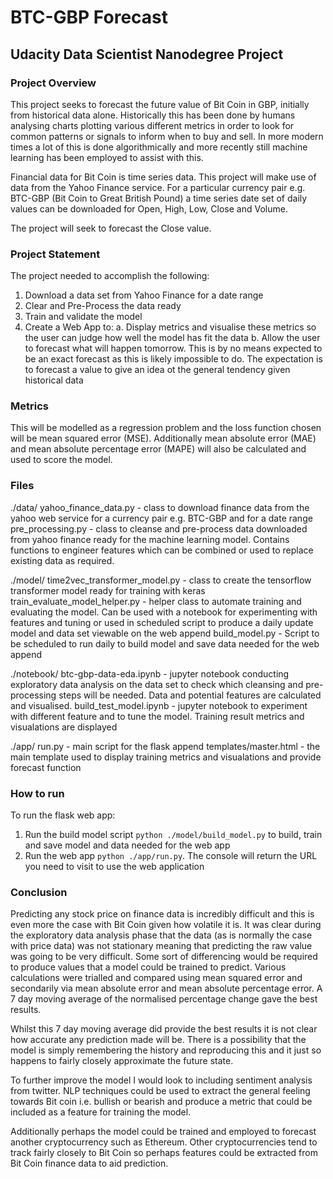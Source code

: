 # BTC-GBP Forecast
## Udacity Data Scientist Nanodegree Project

### Project Overview
This project seeks to forecast the future value of Bit Coin in GBP, initially from historical data alone. Historically this has been done by humans analysing charts plotting various different metrics in order to look for common patterns or signals to inform when to buy and sell. In more modern times a lot of this is done algorithmically and more recently still machine learning has been employed to assist with this.

Financial data for Bit Coin is time series data. This project will make use of data from the Yahoo Finance service. For a particular currency pair e.g. BTC-GBP (Bit Coin to Great British Pound) a time series date set of daily values can be downloaded for Open, High, Low, Close and Volume.

The project will seek to forecast the Close value.

### Project Statement
The project needed to accomplish the following:

1. Download a data set from Yahoo Finance for a date range
2. Clear and Pre-Process the data ready
3. Train and validate the model
4. Create a Web App to:
    a. Display metrics and visualise these metrics so the user can judge how well the model has fit the data
    b. Allow the user to forecast what will happen tomorrow. This is by no means expected to be an exact forecast as this is likely impossible to do. The expectation is to forecast a value to give an idea ot the general tendency given historical data
    
### Metrics
This will be modelled as a regression problem and the loss function chosen will be mean squared error (MSE). Additionally mean absolute error (MAE) and mean absolute percentage error (MAPE) will also be calculated and used to score the model.


### Files
./data/
    yahoo_finance_data.py - class to download finance data from the yahoo web service for a currency pair e.g. BTC-GBP and for a date range
    pre_processing.py - class to cleanse and pre-process data downloaded from yahoo finance ready for the machine learning model. Contains functions to engineer features which can be combined or used to replace existing data as required.

./model/
    time2vec_transformer_model.py - class to create the tensorflow transformer model ready for training with keras
    train_evaluate_model_helper.py - helper class to automate training and evaluating the model. Can be used with a notebook for experimenting with features and tuning or used in scheduled script to produce a daily update model and data set viewable on the web append
    build_model.py - Script to be scheduled to run daily to build model and save  data needed for the web append
    
./notebook/ 
    btc-gbp-data-eda.ipynb - jupyter notebook conducting exploratory data analysis on the data set to check which cleansing and pre-processing steps will be needed. Data and potential features are calculated and visualised.
    build_test_model.ipynb - jupyter notebook to experiment with different feature and to tune the model. Training result metrics and visualations are displayed
    
./app/ 
    run.py - main script for the flask append
    templates/master.html - the main template used to display training metrics and visualations and provide forecast function
    
### How to run
To run the flask web app:

1. Run the build model script `python ./model/build_model.py` to build, train and save model and data needed for the web app
2. Run the web app `python ./app/run.py`. The console will return the URL you need to visit to use the web application


### Conclusion
Predicting any stock price on finance data is incredibly difficult and this is even more the case with Bit Coin given how volatile it is. It was clear during the exploratory data analysis phase that the data (as is normally the case with price data) was not stationary meaning that predicting the raw value was going to be very difficult. Some sort of differencing would be required to produce values that a model could be trained to predict. Various calculations were trialled and compared using mean squared error and secondarily via mean absolute error and mean absolute percentage error. A 7 day moving average of the normalised percentage change gave the best results.

Whilst this 7 day moving average did provide the best results it is not clear how accurate any prediction made will be. There is a possibility that the model is simply remembering the history and reproducing this and it just so happens to fairly closely approximate the future state. 

To further improve the model I would look to including sentiment analysis from twitter. NLP techniques could be used to extract the general feeling towards Bit coin i.e. bullish or bearish and produce a metric that could be included as a feature for training the model.

Additionally perhaps the model could be trained and employed to forecast another cryptocurrency such as Ethereum. Other cryptocurrencies tend to track fairly closely to Bit Coin so perhaps features could be extracted from Bit Coin finance data to aid prediction. 
    


